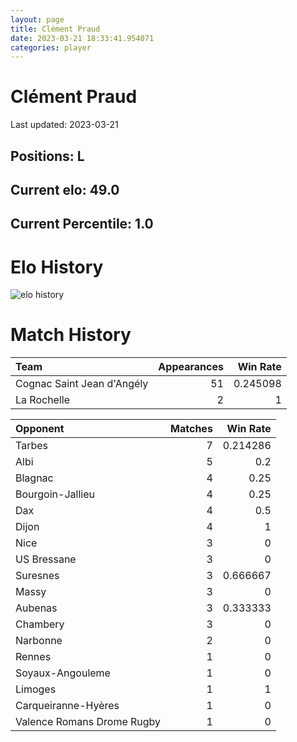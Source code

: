 ```yaml
---  
layout: page  
title: Clément Praud  
date: 2023-03-21 18:33:41.954071  
categories: player  
---
```

# Clément Praud


Last updated: 2023-03-21
## Positions: L

## Current elo: 49.0

## Current Percentile: 1.0

# Elo History


![elo history](history_ClémentPraud.png)
# Match History


| Team                       |   Appearances |   Win Rate |
|:---------------------------|--------------:|-----------:|
| Cognac Saint Jean d'Angély |            51 |   0.245098 |
| La Rochelle                |             2 |   1        |

| Opponent                   |   Matches |   Win Rate |
|:---------------------------|----------:|-----------:|
| Tarbes                     |         7 |   0.214286 |
| Albi                       |         5 |   0.2      |
| Blagnac                    |         4 |   0.25     |
| Bourgoin-Jallieu           |         4 |   0.25     |
| Dax                        |         4 |   0.5      |
| Dijon                      |         4 |   1        |
| Nice                       |         3 |   0        |
| US Bressane                |         3 |   0        |
| Suresnes                   |         3 |   0.666667 |
| Massy                      |         3 |   0        |
| Aubenas                    |         3 |   0.333333 |
| Chambery                   |         3 |   0        |
| Narbonne                   |         2 |   0        |
| Rennes                     |         1 |   0        |
| Soyaux-Angouleme           |         1 |   0        |
| Limoges                    |         1 |   1        |
| Carqueiranne-Hyères        |         1 |   0        |
| Valence Romans Drome Rugby |         1 |   0        |